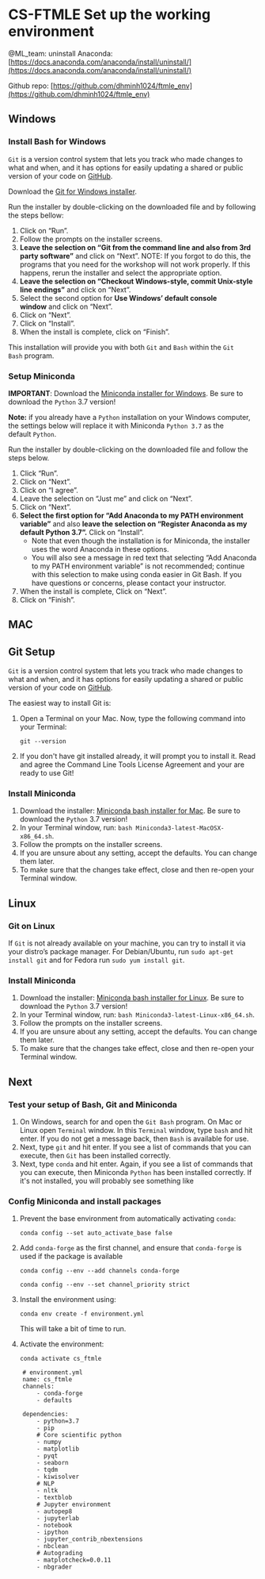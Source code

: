 # CS-FTMLE Set up the working environment

@ML_team: uninstall Anaconda: [https://docs.anaconda.com/anaconda/install/uninstall/](https://docs.anaconda.com/anaconda/install/uninstall/)

Github repo: [https://github.com/dhminh1024/ftmle_env](https://github.com/dhminh1024/ftmle_env)

## Windows

### Install Bash for Windows

`Git` is a version control system that lets you track who made changes to what and when, and it has options for easily updating a shared or public version of your code on [GitHub](https://github.com/).

Download the [Git for Windows installer](https://git-scm.com/download/win).

Run the installer by double-clicking on the downloaded file and by following the steps bellow:

1. Click on “Run”.
2. Follow the prompts on the installer screens.
3. **Leave the selection on “Git from the command line and also from 3rd party software”** and click on “Next”. NOTE: If you forgot to do this, the programs that you need for the workshop will not work properly. If this happens, rerun the installer and select the appropriate option.
4. **Leave the selection on “Checkout Windows-style, commit Unix-style line endings”** and click on “Next”.
5. Select the second option for **Use Windows’ default console window** and click on “Next”.
6. Click on “Next”.
7. Click on “Install”.
8. When the install is complete, click on “Finish”.

This installation will provide you with both `Git` and `Bash` within the `Git Bash` program.

### Setup Miniconda

**IMPORTANT**: Download the [Miniconda installer for Windows](https://docs.conda.io/en/latest/miniconda.html). Be sure to download the `Python` 3.7 version!

**Note:** if you already have a `Python` installation on your Windows computer, the settings below will replace it with Miniconda `Python 3.7` as the default `Python`.

Run the installer by double-clicking on the downloaded file and follow the steps below.

1. Click “Run”.
2. Click on “Next”.
3. Click on “I agree”.
4. Leave the selection on “Just me” and click on “Next”.
5. Click on “Next”.
6. **Select the first option for “Add Anaconda to my PATH environment variable”** and also **leave the selection on “Register Anaconda as my default Python 3.7”.** Click on “Install”.
    - Note that even though the installation is for Miniconda, the installer uses the word Anaconda in these options.
    - You will also see a message in red text that selecting “Add Anaconda to my PATH environment variable” is not recommended; continue with this selection to make using conda easier in Git Bash. If you have questions or concerns, please contact your instructor.
7. When the install is complete, Click on “Next”.
8. Click on “Finish”.

## MAC

## Git Setup

`Git` is a version control system that lets you track who made changes to what and when, and it has options for easily updating a shared or public version of your code on [GitHub](https://github.com/).

The easiest way to install Git is:

1. Open a Terminal on your Mac. Now, type the following command into your Terminal:

    `git --version`

2. If you don't have git installed already, it will prompt you to install it. Read and agree the Command Line Tools License Agreement and your are ready to use Git!

### Install Miniconda

1. Download the installer: [Miniconda bash installer for Mac](https://docs.conda.io/en/latest/miniconda.html). Be sure to download the `Python` 3.7 version!
2. In your Terminal window, run: `bash Miniconda3-latest-MacOSX-x86_64.sh`.
3. Follow the prompts on the installer screens.
4. If you are unsure about any setting, accept the defaults. You can change them later.
5. To make sure that the changes take effect, close and then re-open your Terminal window.

## Linux

### **Git on Linux**

If `Git` is not already available on your machine, you can try to install it via your distro’s package manager. For Debian/Ubuntu, run `sudo apt-get install git` and for Fedora run `sudo yum install git`.

### Install Miniconda

1. Download the installer: [Miniconda bash installer for Linux](https://docs.conda.io/en/latest/miniconda.html). Be sure to download the `Python` 3.7 version!
2. In your Terminal window, run: `bash Miniconda3-latest-Linux-x86_64.sh`.
3. Follow the prompts on the installer screens.
4. If you are unsure about any setting, accept the defaults. You can change them later.
5. To make sure that the changes take effect, close and then re-open your Terminal window.

## Next

### Test your setup of Bash, Git and Miniconda

1. On Windows, search for and open the `Git Bash` program. On Mac or Linux open `Terminal` window. In this `Terminal` window, type `bash` and hit enter. If you do not get a message back, then `Bash` is available for use.
2. Next, type `git` and hit enter. If you see a list of commands that you can execute, then `Git` has been installed correctly.
3. Next, type `conda` and hit enter. Again, if you see a list of commands that you can execute, then Miniconda `Python` has been installed correctly. If it's not installed, you will probably see something like

[](https://www.notion.so/149f887e862e47d582413d58ea6d69f9#d86490e399024b67a235960ad87190bc)

### Config Miniconda and install packages

1. Prevent the base environment from automatically activating `conda`:

    `conda config --set auto_activate_base false`

2. Add `conda-forge` as the first channel, and ensure that `conda-forge` is used if the package is available

    `conda config --env --add channels conda-forge`

    `conda config --env --set channel_priority strict`

3. Install the environment using:

    `conda env create -f environment.yml`

    This will take a bit of time to run.

4. Activate the environment:

    `conda activate cs_ftmle`
```
    # environment.yml
    name: cs_ftmle
    channels:
    	- conda-forge
    	- defaults
    
    dependencies:
    	- python=3.7
    	- pip
    	# Core scientific python
    	- numpy
    	- matplotlib
    	- pyqt
    	- seaborn
    	- tqdm
    	- kiwisolver
    	# NLP
    	- nltk
    	- textblob
    	# Jupyter environment
    	- autopep8
    	- jupyterlab
    	- notebook
    	- ipython
    	- jupyter_contrib_nbextensions
    	- nbclean
    	# Autograding
    	- matplotcheck=0.0.11
    	- nbgrader
```